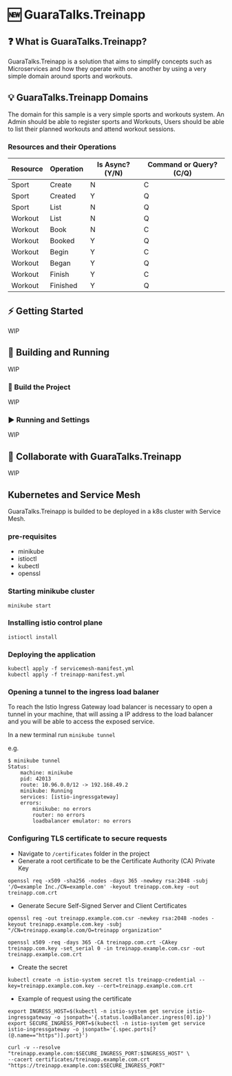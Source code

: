 # 🆕 GuaraTalks.Treinapp

## ❓ What is GuaraTalks.Treinapp?

GuaraTalks.Treinapp is a solution that aims to simplify concepts such as Microservices and how they operate with one another by using a very simple domain around sports and workouts.

## 💡 GuaraTalks.Treinapp Domains

The domain for this sample is a very simple sports and workouts system. An Admin should be able to register sports and Workouts, Users should be able to list their planned workouts and attend workout sessions.

### Resources and their Operations

| Resource | Operation | Is Async? (Y/N) | Command or Query? (C/Q) |
| -------- | --------- | --------------- | ----------------------- |
| Sport    | Create    | N               | C                       |
| Sport    | Created   | Y               | Q                       |
| Sport    | List      | N               | Q                       |
| Workout  | List      | N               | Q                       |
| Workout  | Book      | N               | C                       |
| Workout  | Booked    | Y               | Q                       |
| Workout  | Begin     | Y               | C                       |
| Workout  | Began     | Y               | Q                       |
| Workout  | Finish    | Y               | C                       |
| Workout  | Finished  | Y               | Q                       |

## ⚡ Getting Started

WIP

## 🔧 Building and Running

WIP

### 🔨 Build the Project

WIP

### ▶ Running and Settings

WIP

## 🤝 Collaborate with GuaraTalks.Treinapp

WIP

## Kubernetes and Service Mesh

GuaraTalks.Treinapp is builded to be deployed in a k8s cluster with Service Mesh.

### pre-requisites
- minikube
- istioctl
- kubectl
- openssl

### Starting minikube cluster

```shell
minikube start
```

### Installing istio control plane

```shell
istioctl install
```

### Deploying the application

```shell
kubectl apply -f servicemesh-manifest.yml
kubectl apply -f treinapp-manifest.yml
```

### Opening a tunnel to the ingress load balaner
To reach the Istio Ingress Gateway load balancer is necessary to open a tunnel in your machine, that will assing a IP address to the load balancer and you will be able to access the exposed service.

In a new terminal run `minikube tunnel`

e.g.
```shell
$ minikube tunnel
Status:	
	machine: minikube
	pid: 42013
	route: 10.96.0.0/12 -> 192.168.49.2
	minikube: Running
	services: [istio-ingressgateway]
    errors: 
		minikube: no errors
		router: no errors
		loadbalancer emulator: no errors
```

### Configuring TLS certificate to secure requests
- Navigate to `/certificates` folder in the project
- Generate a root certificate to be the Certificate Authority (CA) Private Key
```shell
openssl req -x509 -sha256 -nodes -days 365 -newkey rsa:2048 -subj '/O=example Inc./CN=example.com' -keyout treinapp.com.key -out treinapp.com.crt
```
- Generate Secure Self-Signed Server and Client Certificates
```shell
openssl req -out treinapp.example.com.csr -newkey rsa:2048 -nodes -keyout treinapp.example.com.key -subj "/CN=treinapp.example.com/O=treinapp organization"

openssl x509 -req -days 365 -CA treinapp.com.crt -CAkey treinapp.com.key -set_serial 0 -in treinapp.example.com.csr -out treinapp.example.com.crt
```
- Create the secret
```shell
kubectl create -n istio-system secret tls treinapp-credential --key=treinapp.example.com.key --cert=treinapp.example.com.crt
```
- Example of request using the certificate
```shell
export INGRESS_HOST=$(kubectl -n istio-system get service istio-ingressgateway -o jsonpath='{.status.loadBalancer.ingress[0].ip}')
export SECURE_INGRESS_PORT=$(kubectl -n istio-system get service istio-ingressgateway -o jsonpath='{.spec.ports[?(@.name=="https")].port}')

curl -v --resolve "treinapp.example.com:$SECURE_INGRESS_PORT:$INGRESS_HOST" \
--cacert certificates/treinapp.example.com.crt "https://treinapp.example.com:$SECURE_INGRESS_PORT"
```